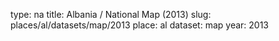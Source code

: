 type: na
title: Albania / National Map (2013)
slug: places/al/datasets/map/2013
place: al
dataset: map
year: 2013
